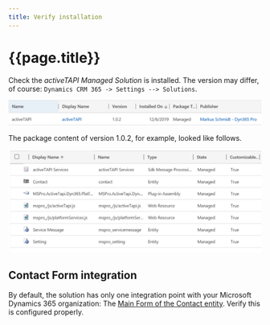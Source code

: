 ```yaml
---
title: Verify installation
---
```


# {{page.title}}

Check the *activeTAPI Managed Solution* is installed. The version may differ, of course:  `Dynamics CRM 365 -> Settings --> Solutions`.

![image-20191217144254538](verifySetupOnPremise.assets/image-20191217144254538.png)

The package content of version 1.0.2, for example, looked like follows. 

![image-20191217144539707](verifySetupOnPremise.assets/image-20191217144539707.png)

## Contact Form integration

By default, the solution has only one integration point with your Microsoft Dynamics 365 organization: The [Main Form of the Contact entity](solution/index.md). Verify this is configured properly.
